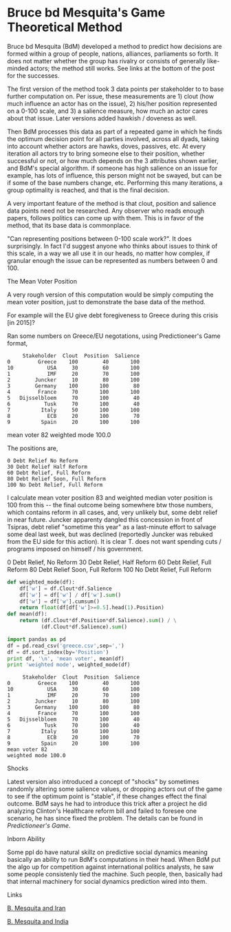 # Bruce bd Mesquita's Game Theoretical Method

Bruce bd Mesquita (BdM) developed a method to predict how decisions
are formed within a group of people, nations, alliances, parliaments
so forth. It does not matter whether the group has rivalry or consists
of generally like-minded actors; the method still works. See links at
the bottom of the post for the successes.

The first version of the method took 3 data points per stakeholder to
to base further computation on. Per issue, these measurements are 1)
clout (how much influence an actor has on the issue), 2) his/her
position represented on a 0-100 scale, and 3) a salience measure, how
much an actor cares about that issue. Later versions added hawkish /
doveness as well.

Then BdM processes this data as part of a repeated game in which he
finds the optimum decision point for all parties involved, across all
dyads, taking into account whether actors are hawks, doves, passives,
etc. At every iteration all actors try to bring someone else to their
position, whether successful or not, or how much depends on the 3
attributes shown earlier, and BdM's special algorithm. if someone has
high salience on an issue for example, has lots of influence, this
person might not be swayed, but can be if some of the base numbers
change, etc. Performing this many iterations, a group optimality is
reached, and that is the final decision.

A very important feature of the method is that clout, position and
salience data points need not be researched. Any observer who reads
enough papers, follows politics can come up with them. This is in
favor of the method, that its base data is commonplace.

"Can representing positions between 0-100 scale work?". It does
surprisingly.  In fact I'd suggest anyone who thinks about issues to
think of this scale, in a way we all use it in our heads, no matter
how complex, if granular enough the issue can be represented as
numbers between 0 and 100. 


The Mean Voter Position

A very rough version of this computation would be simply computing the
mean voter position, just to demonstrate the base data of the method.

For example will the EU give debt foregiveness to Greece during this crisis [in 2015]?

Ran some numbers on Greece/EU negotations, using Predictioneer's Game format,

```
     Stakeholder  Clout  Position  Salience
0         Greece    100        40       100
10           USA     30        60       100
1            IMF     20        70       100
2        Juncker     10        80       100
3        Germany    100       100        80
4         France     70       100       100
5   Dijsselbloem     70       100        40
6           Tusk     70       100        40
7          Italy     50       100       100
8            ECB     20       100        70
9          Spain     20       100       100 
```

mean voter 82
weighted mode 100.0

The positions are,

```
0 Debt Relief No Reform
30 Debt Relief Half Reform
60 Debt Relief, Full Reform
80 Debt Relief Soon, Full Reform
100 No Debt Relief, Full Reform
```

I calculate mean voter position 83 and weighted median voter position
is 100 from this -- the final outcome being somewhere btw those
numbers, which contains reform in all cases, and, very unlikely but,
some debt relief in near future. Juncker apparenty dangled this
concession in front of Tsipras, debt relief "sometime this year" as a
last-minute effort to salvage some deal last week, but was declined
(reportedly Juncker was rebuked from the EU side for this action). It
is clear T. does not want spending cuts / programs imposed on himself
/ his government.

0 Debt Relief, No Reform
30 Debt Relief, Half Reform
60 Debt Relief, Full Reform
80 Debt Relief Soon, Full Reform
100 No Debt Relief, Full Reform

```python
def weighted_mode(df):
    df['w'] = df.Clout*df.Salience 
    df['w'] = df['w'] / df['w'].sum()
    df['w'] = df['w'].cumsum()
    return float(df[df['w']>=0.5].head(1).Position)    
def mean(df):
    return (df.Clout*df.Position*df.Salience).sum() / \
           (df.Clout*df.Salience).sum()
```


```python
import pandas as pd
df = pd.read_csv('greece.csv',sep=',')
df = df.sort_index(by='Position')
print df, '\n', 'mean voter', mean(df)
print 'weighted mode', weighted_mode(df)
```

```text
     Stakeholder  Clout  Position  Salience
0         Greece    100        40       100
10           USA     30        60       100
1            IMF     20        70       100
2        Juncker     10        80       100
3        Germany    100       100        80
4         France     70       100       100
5   Dijsselbloem     70       100        40
6           Tusk     70       100        40
7          Italy     50       100       100
8            ECB     20       100        70
9          Spain     20       100       100 
mean voter 82
weighted mode 100.0
```

Shocks

Latest version also introduced a concept of "shocks" by sometimes
randomly altering some salience values, or dropping actors out of the
game to see if the optimum point is "stable", if these changes effect
the final outcome. BdM says he had to introduce this trick after a
project he did analyzing Clinton's Healthcare reform bill and failed
to foresee one scenario, he has since fixed the problem. The details
can be found in *Predictioneer's Game*.

<a name='inborn'/>

Inborn Ability

Some ppl do have natural skillz on predictive social dynamics meaning
basically an ability to run BdM's computations in their head. When BdM
put the algo up for competition against international politics
analysts, he saw some people consistenly tied the machine. Such
people, then, basically had that internal machinery for social
dynamics prediction wired into them.

Links

[B. Mesquita and Iran](../../2015/04/mesquita-iran.md)

[B. Mesquita and India](../../2015/04/mesquita-india.md)

